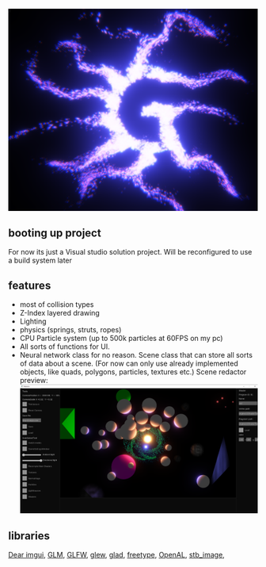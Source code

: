 ![github3](https://github.com/gfifgfifofich/Engine/blob/main/opengltry2/Textures/Cool%20picture.png)

## booting up project
For now its just a Visual studio solution project. Will be reconfigured to use a build system later

## features
- most of collision types
- Z-Index layered drawing
- Lighting
- physics (springs, struts, ropes)
- CPU Particle system (up to 500k particles at 60FPS on my pc)
- All sorts of functions for UI.
- Neural network class for no reason.
Scene class that can store all sorts of data about a scene. (For now can only use already implemented objects, like quads, polygons, particles, textures etc.)
Scene redactor preview:
![github3](https://github.com/gfifgfifofich/Engine/blob/main/opengltry2/Textures/Redactor%20preview%20.png)


## libraries
[Dear imgui](https://github.com/ocornut/imgui), 
[GLM](https://github.com/g-truc/glm), 
[GLFW](https://github.com/glfw/glfw), 
[glew](https://glew.sourceforge.net/), 
[glad](https://github.com/Dav1dde/glad), 
[freetype](https://freetype.org/download.html), 
[OpenAL](https://github.com/kcat/openal-soft), 
[stb_image](https://github.com/nothings/stb/blob/master/stb_image.h), 

	

